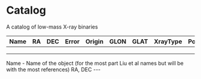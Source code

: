 # Catalog
A catalog of low-mass X-ray binaries

|Name|RA|DEC|Error|Origin|GLON|   GLAT|XrayType|PosType|Porb|Ppulse|AltName1|AltName2|OptName|OptRef|SpType|Spin|CRSF|Type|Gmag|GmagError|Vmag|Jmag|Hmag|Kmag|JmagError|HmagError|KmagError|nH|Flux_range|Incl|Lx_Lopt|Mx_Mopt|Mx|Mopt|IDS|
|---|---|---|---|---|---|---|---|---|---|---|---|---|---|---|---|---|---|---|---|---|---|---|---|---|---|---|---|---|---|---|---|---|---|---|---|
|   |   |   |   |   |   |   |   |   |   |   |   |   |   |   |   |   |   |   |   |   |   |   |   |   |   |   |   |   |   |   |   |   |   |   |   |
|   |   |   |   |   |   |   |   |   |   |   |   |   |   |   |   |   |   |   |   |   |   |   |   |   |   |   |   |   |   |   |   |   |   |   |   |
|   |   |   |   |   |   |   |   |   |   |   |   |   |   |   |   |   |   |   |   |   |   |   |   |   |   |   |   |   |   |   |   |   |   |   |   |

Name - Name of the object (for the most part Liu et al names but will be with the most references)
RA, DEC ---

